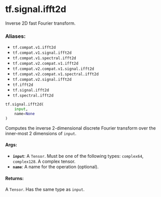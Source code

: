 <div itemscope itemtype="http://developers.google.com/ReferenceObject">
<meta itemprop="name" content="tf.signal.ifft2d" />
<meta itemprop="path" content="Stable" />
</div>

# tf.signal.ifft2d

Inverse 2D fast Fourier transform.

### Aliases:

* `tf.compat.v1.ifft2d`
* `tf.compat.v1.signal.ifft2d`
* `tf.compat.v1.spectral.ifft2d`
* `tf.compat.v2.compat.v1.ifft2d`
* `tf.compat.v2.compat.v1.signal.ifft2d`
* `tf.compat.v2.compat.v1.spectral.ifft2d`
* `tf.compat.v2.signal.ifft2d`
* `tf.ifft2d`
* `tf.signal.ifft2d`
* `tf.spectral.ifft2d`

``` python
tf.signal.ifft2d(
    input,
    name=None
)
```

<!-- Placeholder for "Used in" -->

Computes the inverse 2-dimensional discrete Fourier transform over the
inner-most 2 dimensions of `input`.

#### Args:


* <b>`input`</b>: A `Tensor`. Must be one of the following types: `complex64`, `complex128`.
  A complex tensor.
* <b>`name`</b>: A name for the operation (optional).


#### Returns:

A `Tensor`. Has the same type as `input`.
